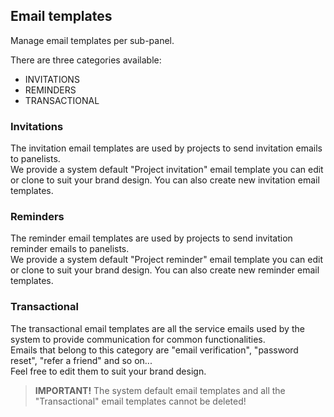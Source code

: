 ## Email templates
Manage email templates per sub-panel.

There are three categories available:
- INVITATIONS
- REMINDERS
- TRANSACTIONAL

### Invitations
The invitation email templates are used by projects to send invitation emails to panelists.  
We provide a system default "Project invitation" email template you can edit or clone to suit your brand design. You can also create new invitation email templates.

### Reminders
The reminder email templates are used by projects to send invitation reminder emails to panelists.  
We provide a system default "Project reminder" email template you can edit or clone to suit your brand design. You can also create new reminder email templates.

### Transactional
The transactional email templates are all the service emails used by the system to provide communication for common functionalities.  
Emails that belong to this category are "email verification", "password reset", "refer a friend" and so on...  
Feel free to edit them to suit your brand design.

> **IMPORTANT!** The system default email templates and all the "Transactional" email templates cannot be deleted!
